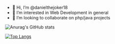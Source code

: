 - 👋 Hi, I’m @danielthejoker18
- 👀 I’m interested in Web Development in general
- 💞️ I’m looking to collaborate on php/java projects

<!--img height="140rem" src="https://github-readme-stats-sigma-five.vercel.app/api?username=danielthejoker18&show_icons=true&theme=dracula&include_all_commits=true&count_private=false"/-->
![Anurag's GitHub stats](https://github-readme-stats.vercel.app/api?username=danielthejoker18&show_icons=true&theme=transparent)
  
 <!--img height="140rem" src="https://github-readme-stats-sigma-five.vercel.app/api/top-langs/?username=danielthejoker18&layout=compact&hide=javascript,html,css"/-->
 [![Top Langs](https://github-readme-stats.vercel.app/api/top-langs/?username=danielthejoker18&layout=donut)](https://github.com/anuraghazra/github-readme-stats)
<!---
danielthejoker18/danielthejoker18 is a ✨ special ✨ repository because its `README.md` (this file) appears on your GitHub profile.
You can click the Preview link to take a look at your changes
--->
